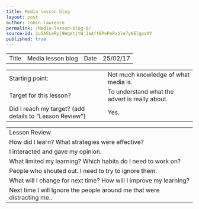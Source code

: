 ```yaml
---
title: Media lesson blog
layout: post
author: robin.lawrence
permalink: /Media-lesson-blog-8/
source-id: 1u5AFLeRyj9WqetjtW_3aAftBPePePxble7yNElgpsAY
published: true
---
```

<table>
  <tr>
    <td>Title</td>
    <td>Media lesson blog </td>
    <td>Date</td>
    <td>25/02/17</td>
  </tr>
</table>


<table>
  <tr>
    <td>Starting point:</td>
    <td>Not much knowledge of what media is.</td>
  </tr>
  <tr>
    <td>Target for this lesson?</td>
    <td>To understand what the advert is really about.</td>
  </tr>
  <tr>
    <td>Did I reach my target? 
(add details to "Lesson Review")</td>
    <td>Yes.</td>
  </tr>
</table>


<table>
  <tr>
    <td>Lesson Review</td>
  </tr>
  <tr>
    <td>How did I learn? What strategies were effective? </td>
  </tr>
  <tr>
    <td>I interacted and gave my opinion.</td>
  </tr>
  <tr>
    <td>What limited my learning? Which habits do I need to work on? </td>
  </tr>
  <tr>
    <td>People who shouted out. I need to try to ignore them.</td>
  </tr>
  <tr>
    <td>What will I change for next time? How will I improve my learning?</td>
  </tr>
  <tr>
    <td>Next time I will Ignore the people around me that were distracting me..</td>
  </tr>
</table>


